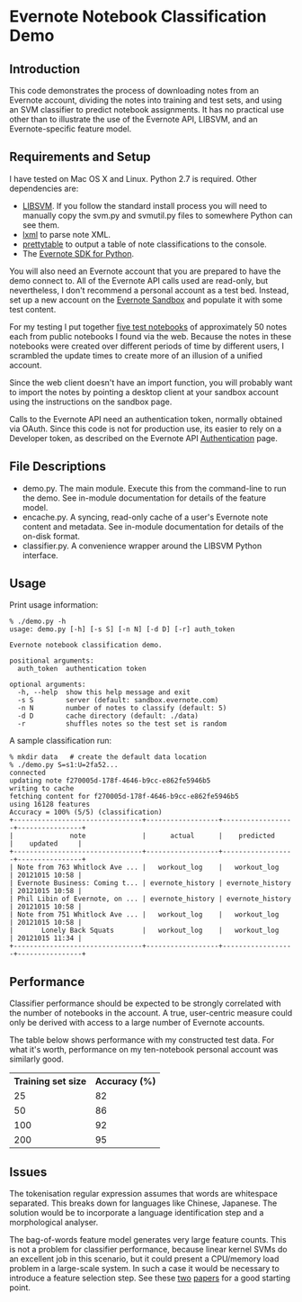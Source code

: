 Evernote Notebook Classification Demo
=====================================

Introduction
------------

This code demonstrates the process of downloading notes from an Evernote account, dividing the notes into training and test sets, and using an SVM classifier to predict notebook assignments. It has no practical use other than to illustrate the use of the Evernote API, LIBSVM, and an Evernote-specific feature model.

Requirements and Setup
----------------------

I have tested on Mac OS X and Linux. Python 2.7 is required. Other dependencies are:

* [LIBSVM](http://www.csie.ntu.edu.tw/~cjlin/libsvm/). If you follow the standard install process you will need to manually copy the svm.py and svmutil.py files to somewhere Python can see them.
* [lxml](http://lxml.de/index.html) to parse note XML.
* [prettytable](http://code.google.com/p/prettytable/) to output a table of note classifications to the console.
* The [Evernote SDK for Python](https://github.com/evernote/evernote-sdk-python).

You will also need an Evernote account that you are prepared to have the demo connect to. All of the Evernote API calls used are read-only, but nevertheless, I don't recommend a personal account as a test bed. Instead, set up a new account on the [Evernote Sandbox](http://dev.evernote.com/documentation/cloud/chapters/Testing.php) and populate it with some test content.

For my testing I put together [five test notebooks](http://www.burford.co/test_notebooks.tgz) of approximately 50 notes each from public notebooks I found via the web. Because the notes in these notebooks were created over different periods of time by different users, I scrambled the update times to create more of an illusion of a unified account.

Since the web client doesn't have an import function, you will probably want to import the notes by pointing a desktop client at your sandbox account using the instructions on the sandbox page.

Calls to the Evernote API need an authentication token, normally obtained via OAuth. Since this code is not for production use, its easier to rely on a Developer token, as described on the Evernote API [Authentication](http://dev.evernote.com/documentation/cloud/chapters/Authentication.php) page.

File Descriptions
-----------------

* demo.py. The main module. Execute this from the command-line to run the demo. See in-module documentation for details of the feature model.
* encache.py. A syncing, read-only cache of a user's Evernote note content and metadata. See in-module documentation for details of the on-disk format.
* classifier.py. A convenience wrapper around the LIBSVM Python interface.

Usage
-----

Print usage information:

	% ./demo.py -h
	usage: demo.py [-h] [-s S] [-n N] [-d D] [-r] auth_token

	Evernote notebook classification demo.

	positional arguments:
	  auth_token  authentication token

	optional arguments:
	  -h, --help  show this help message and exit
	  -s S        server (default: sandbox.evernote.com)
	  -n N        number of notes to classify (default: 5)
	  -d D        cache directory (default: ./data)
	  -r          shuffles notes so the test set is random

A sample classification run:

	% mkdir data   # create the default data location
	% ./demo.py S=s1:U=2fa52...
	connected
	updating note f270005d-178f-4646-b9cc-e862fe5946b5
	writing to cache
	fetching content for f270005d-178f-4646-b9cc-e862fe5946b5
	using 16128 features
	Accuracy = 100% (5/5) (classification)
	+--------------------------------+------------------+------------------+----------------+
	|              note              |      actual      |    predicted     |    updated     |
	+--------------------------------+------------------+------------------+----------------+
	| Note from 763 Whitlock Ave ... |   workout_log    |   workout_log    | 20121015 10:58 |
	| Evernote Business: Coming t... | evernote_history | evernote_history | 20121015 10:58 |
	| Phil Libin of Evernote, on ... | evernote_history | evernote_history | 20121015 10:58 |
	| Note from 751 Whitlock Ave ... |   workout_log    |   workout_log    | 20121015 10:58 |
	|       Lonely Back Squats       |   workout_log    |   workout_log    | 20121015 11:34 |
	+--------------------------------+------------------+------------------+----------------+

Performance
-----------

Classifier performance should be expected to be strongly correlated with the number of notebooks in the account. A true, user-centric measure could only be derived with access to a large number of Evernote accounts.

The table below shows performance with my constructed test data. For what it's worth, performance on my ten-notebook personal account was similarly good.

<table>
	<tr><th>Training set size</th><th>Accuracy (%)</th></tr>
	<tr><td>25</td><td>82</td></tr>
	<tr><td>50</td><td>86</td></tr>
	<tr><td>100</td><td>92</td></tr>
	<tr><td>200</td><td>95</td></tr>
</table>

Issues
------

The tokenisation regular expression assumes that words are whitespace separated. This breaks down for languages like Chinese, Japanese. The solution would be to incorporate a language identification step and a morphological analyser.

The bag-of-words feature model generates very large feature counts. This is not a problem for classifier performance, because linear kernel SVMs do an excellent job in this scenario, but it could present a CPU/memory load problem in a large-scale system. In such a case it would be necessary to introduce a feature selection step. See these [two](http://jmlr.csail.mit.edu/papers/volume3/forman03a/forman03a_full.pdf) [papers](http://www.hpl.hp.com/techreports/2004/HPL-2004-86.pdf) for a good starting point.
